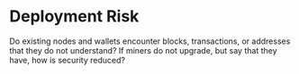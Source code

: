 # Deployment Risk

Do existing nodes and wallets encounter blocks, transactions, or addresses that they do not understand?  If miners do not upgrade, but say that they have, how is security reduced?
